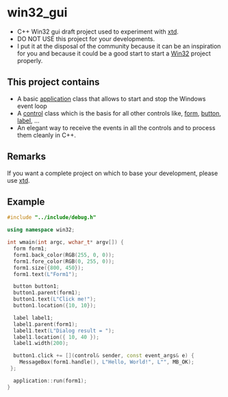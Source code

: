 # win32_gui

* C++ Win32 gui draft project used to experiment with [xtd](https://gammasoft71.wixsite.com/xtdpro).
* DO NOT USE this project for your developments.
* I put it at the disposal of the community because it can be an inspiration for you and because it could be a good start to start a [Win32](https://docs.microsoft.com/en-us/windows/win32/controls/window-controls) project properly.

## This project contains

* A basic [application](https://github.com/gammasoft71/win32_gui/blob/main/win32_gui/src/win32/include/application.h) class that allows to start and stop the Windows event loop
* A [control](https://github.com/gammasoft71/win32_gui/blob/main/win32_gui/src/win32/include/control.h) class which is the basis for all other controls like, [form](https://github.com/gammasoft71/win32_gui/blob/main/win32_gui/src/win32/include/form.h), [button](https://github.com/gammasoft71/win32_gui/blob/main/win32_gui/src/win32/include/button.h), [label](https://github.com/gammasoft71/win32_gui/blob/main/win32_gui/src/win32/include/label.h), ...
* An elegant way to receive the events in all the controls and to process them cleanly in C++.

## Remarks

If you want a complete project on which to base your development, please use [xtd](https://gammasoft71.wixsite.com/xtdpro).

## Example

```c++
#include "../include/debug.h"

using namespace win32;

int wmain(int argc, wchar_t* argv[]) {
  form form1;
  form1.back_color(RGB(255, 0, 0));
  form1.fore_color(RGB(0, 255, 0));
  form1.size({800, 450});
  form1.text(L"Form1");

  button button1;
  button1.parent(form1);
  button1.text(L"Click me!");
  button1.location({10, 10});

  label label1;
  label1.parent(form1);
  label1.text(L"Dialog result = ");
  label1.location({ 10, 40 });
  label1.width(200);

  button1.click += [](control& sender, const event_args& e) {
    MessageBox(form1.handle(), L"Hello, World!", L"", MB_OK);
 };

  application::run(form1);
}
```
